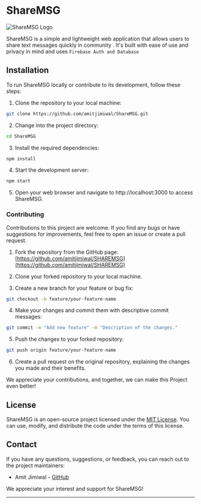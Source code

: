 # ShareMSG

![ShareMSG Logo](https://res.cloudinary.com/dejzy9q65/image/upload/v1690126461/share_wo5tfk.jpg)

ShareMSG is a simple and lightweight web application that allows users to share text messages quickly in community . It's built with ease of use and privacy in mind and uses   `Firebase Auth and Database`

## Installation

To run ShareMSG locally or contribute to its development, follow these steps:

1. Clone the repository to your local machine:

```bash
git clone https://github.com/amitjimiwal/ShareMSG.git
```

2. Change into the project directory:

```bash
cd ShareMSG
```

3. Install the required dependencies:

```bash
npm install
```

4. Start the development server:

```bash
npm start
```

5. Open your web browser and navigate to http://localhost:3000 to access ShareMSG.

### Contributing

Contributions to this project are welcome. If you find any bugs or have suggestions for improvements, feel free to open an issue or create a pull request.

1. Fork the repository from the GitHub page: [https://github.com/amitjimiwal/SHAREMSG](https://github.com/amitjimiwal/SHAREMSG)

2. Clone your forked repository to your local machine.

3. Create a new branch for your feature or bug fix:

```bash
git checkout -b feature/your-feature-name
```

4. Make your changes and commit them with descriptive commit messages:

```bash
git commit -m "Add new feature" -m "Description of the changes."
```

5. Push the changes to your forked repository:

```bash
git push origin feature/your-feature-name
```

6. Create a pull request on the original repository, explaining the changes you made and their benefits.

We appreciate your contributions, and together, we can make this Project even better!

## License

ShareMSG is an open-source project licensed under the [MIT License](LICENSE). You can use, modify, and distribute the code under the terms of this license.

## Contact

If you have any questions, suggestions, or feedback, you can reach out to the project maintainers:

- Amit Jimiwal - [GitHub](https://github.com/amitjimiwal)

We appreciate your interest and support for ShareMSG!

---
